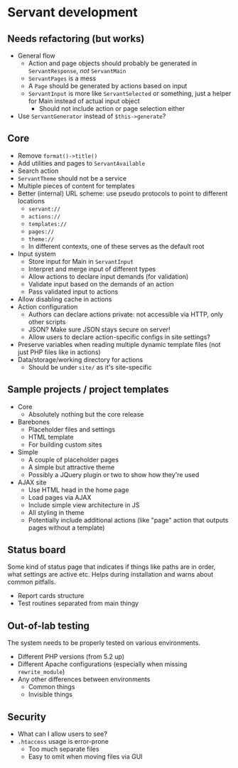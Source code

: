 
# Servant development

## Needs refactoring (but works)

- General flow
	- Action and page objects should probably be generated in `ServantResponse`, *not* `ServantMain`
	- `ServantPages` is a mess
	- A `Page` should be generated by actions based on input
	- `ServantInput` is more like `ServantSelected` or something, just a helper for Main instead of actual input object
		- Should not include action or page selection either
- Use `ServantGenerator` instead of `$this->generate`?



## Core

- Remove `format()->title()`
- Add utilities and pages to `ServantAvailable`
- Search action
- `ServantTheme` should not be a service
- Multiple pieces of content for templates
- Better (internal) URL scheme: use pseudo protocols to point to different locations
	- `servant://`
	- `actions://`
	- `templates://`
	- `pages://`
	- `theme://`
	- In different contexts, one of these serves as the default root
- Input system
	- Store input for Main in `ServantInput`
	- Interpret and merge input of different types
	- Allow actions to declare input demands (for validation)
	- Validate input based on the demands of an action
	- Pass validated input to actions
- Allow disabling cache in actions
- Action configuration
	- Authors can declare actions private: not accessible via HTTP, only other scripts
	- JSON? Make sure JSON stays secure on server!
	- Allow users to declare action-specific configs in site settings?
- Preserve variables when reading multiple dynamic template files (not just PHP files like in actions)
- Data/storage/working directory for actions
	- Should be under `site/` as it's site-specific



## Sample projects / project templates

- Core
	- Absolutely nothing but the core release
- Barebones
	- Placeholder files and settings
	- HTML template
	- For building custom sites
- Simple
	- A couple of placeholder pages
	- A simple but attractive theme
	- Possibly a JQuery plugin or two to show how they're used
- AJAX site
	- Use HTML head in the home page
	- Load pages via AJAX
	- Include simple view architecture in JS
	- All styling in theme
	- Potentially include additional actions (like "page" action that outputs pages without a template)



## Status board

Some kind of status page that indicates if things like paths are in order, what settings are active etc. Helps during installation and warns about common pitfalls.

- Report cards structure
- Test routines separated from main thingy



## Out-of-lab testing

The system needs to be properly tested on various environments.

- Different PHP versions (from 5.2 up)
- Different Apache configurations (especially when missing `rewrite_module`)
- Any other differences between environments
	- Common things
	- Invisible things



## Security

- What can I allow users to see?
- `.htaccess` usage is error-prone
	- Too much separate files
	- Easy to omit when moving files via GUI

